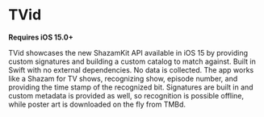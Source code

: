 # TVid
**Requires iOS 15.0+**

TVid showcases the new ShazamKit API available in iOS 15 by providing custom signatures and building a custom catalog to match against.
Built in Swift with no external dependencies.
No data is collected.
The app works like a Shazam for TV shows, recognizing show, episode number, and providing the time stamp of the recognized bit.
Signatures are built in and custom metadata is provided as well, so recognition is possible offline, while poster art is downloaded on the fly from TMBd.


